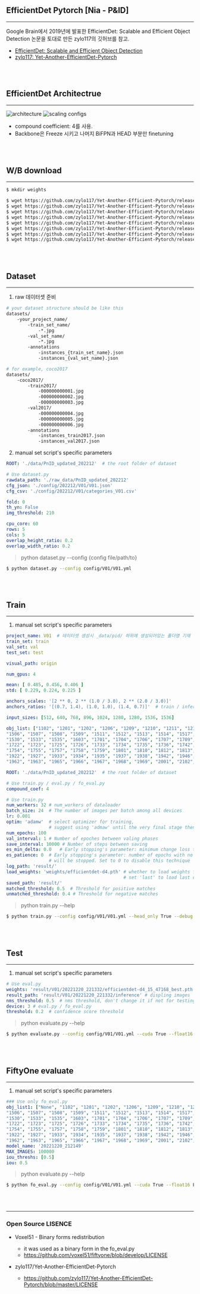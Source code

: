 ## EfficientDet Pytorch [Nia - P&ID]
---

Google Brain에서 2019년에 발표한 EfficientDet: Scalable and Efficient Object Detection 논문을 토대로 만든 zylo117의 깃허브를 참고.

- [EfficientDet: Scalable and Efficient Object Detection](https://arxiv.org/pdf/1911.09070.pdf)
- [zylo117: Yet-Another-EfficientDet-Pytorch](https://github.com/zylo117/Yet-Another-EfficientDet-Pytorch)

<br/>
<br/>

## EfficientDet Architectrue
---
![architecture](doc/img/architecture.png)
![scaling configs](doc/img/config.png)

- compound coefficient: 4를 사용.
- Backbone은 Freeze 시키고 나머지 BiFPN과 HEAD 부분만 finetuning

<br/>
<br/>

## W/B download
---
```bash
$ mkdir weights

$ wget https://github.com/zylo117/Yet-Another-Efficient-Pytorch/releases/download/1.0/efficientdet-d0.pth -P ./weights
$ wget https://github.com/zylo117/Yet-Another-Efficient-Pytorch/releases/download/1.0/efficientdet-d1.pth -P ./weights
$ wget https://github.com/zylo117/Yet-Another-Efficient-Pytorch/releases/download/1.0/efficientdet-d2.pth -P ./weights
$ wget https://github.com/zylo117/Yet-Another-Efficient-Pytorch/releases/download/1.0/efficientdet-d3.pth -P ./weights
$ wget https://github.com/zylo117/Yet-Another-Efficient-Pytorch/releases/download/1.0/efficientdet-d4.pth -P ./weights
$ wget https://github.com/zylo117/Yet-Another-Efficient-Pytorch/releases/download/1.0/efficientdet-d5.pth -P ./weights
$ wget https://github.com/zylo117/Yet-Another-Efficient-Pytorch/releases/download/1.0/efficientdet-d6.pth -P ./weights
$ wget https://github.com/zylo117/Yet-Another-Efficient-Pytorch/releases/download/1.0/efficientdet-d7.pth -P ./weights
```

<br/>
<br/>

## Dataset
---
1. raw 데이터셋 준비
```bash
# your dataset structure should be like this
datasets/
    -your_project_name/
        -train_set_name/
            -*.jpg
        -val_set_name/
            -*.jpg
        -annotations
            -instances_{train_set_name}.json
            -instances_{val_set_name}.json

# for example, coco2017
datasets/
    -coco2017/
        -train2017/
            -000000000001.jpg
            -000000000002.jpg
            -000000000003.jpg
        -val2017/
            -000000000004.jpg
            -000000000005.jpg
            -000000000006.jpg
        -annotations
            -instances_train2017.json
            -instances_val2017.json
```
2. manual set script's specific parameters
```yml
ROOT: './data/PnID_updated_202212'  # the root folder of dataset

# Use dataset.py
rawdata_path: './raw_data/PnID_updated_202212'
cfg_json: './config/202212/V01/V01.json'
cfg_csv: './config/202212/V01/categories_V01.csv'

fold: 0
th_yn: False
img_threshold: 210

cpu_core: 60
rows: 5
cols: 5
overlap_height_ratio: 0.2
overlap_width_ratio: 0.2
```
> python dataset.py --config {config file/path/to}
```bash
$ python dataset.py --config config/V01/V01.yml
```

<br/>
<br/>

## Train
---
1. manual set script's specific parameters
```yaml
project_name: V01  # 데이터셋 생성시 _data/pid/ 하위에 생성되어있는 폴더명 기재
train_set: train
val_set: val
test_set: test

visual_path: origin

num_gpus: 4

mean: [ 0.485, 0.456, 0.406 ]
std: [ 0.229, 0.224, 0.225 ]

anchors_scales: '[2 ** 0, 2 ** (1.0 / 3.0), 2 ** (2.0 / 3.0)]'
anchors_ratios: '[(0.7, 1.4), (1.0, 1.0), (1.4, 0.7)]'  # train / inference

input_sizes: [512, 640, 768, 896, 1024, 1280, 1280, 1536, 1536]

obj_list: ["1102", "1201", "1202", "1206", "1209", "1210", "1211", "1212", "1301", "1401", "1501", "1502", "1504", "1505",
"1506", "1507", "1508", "1509", "1511", "1512", "1513", "1514", "1517", "1518", "1519", "1523", "1524", "1525", "1526", "1528",
"1530", "1533", "1535", "1603", "1701", "1704", "1706", "1707", "1709", "1710", "1711", "1713", "1715", "1716", "1717", "1719",
"1722", "1723", "1725", "1726", "1733", "1734", "1735", "1736", "1742", "1743", "1744", "1746", "1747", "1749", "1751", "1752",
"1754", "1755", "1757", "1758", "1759", "1801", "1810", "1812", "1813", "1903", "1907", "1908", "1909", "1913", "1920", "1921",
"1922", "1927", "1933", "1934", "1935", "1937", "1938", "1942", "1946", "1947", "1951", "1952", "1954", "1955", "1956", "1958",
"1962", "1963", "1965", "1966", "1967", "1968", "1969", "2001", "2102", "2103"]

ROOT: './data/PnID_updated_202212'  # the root folder of dataset

# Use train.py / eval.py / fo_eval.py
compound_coef: 4

# Use train.py
num_workers: 32 # num_workers of dataloader
batch_size: 24  # The number of images per batch among all devices
lr: 0.001 
optim: 'adamw'  # select optimizer for training,
                # suggest using 'admaw' until the very final stage then switch to 'sgd'
num_epochs: 100
val_interval: 1 # Number of epoches between valing phases
save_interval: 10000 # Number of steps between saving
es_min_delta: 0.0   # Early stopping's parameter: minimum change loss to qualify as an improvement
es_patience: 0  # Early stopping's parameter: number of epochs with no improvement after which training
                # will be stopped. Set to 0 to disable this technique
log_path: 'result/'
load_weights: 'weights/efficientdet-d4.pth' # whether to load weights from a checkpoint, set None to initialize,
                                            # set 'last' to load last checkpoint
saved_path: 'result/'
matched_threshold: 0.5  # Threshold for positive matches
unmatched_threshold: 0.4 # Threshold for negative matches
```
> python train.py --help
```bash
$ python train.py --config config/V01/V01.yml --head_only True --debug False
```

<br/>
<br/>

## Test
---
1. manual set script's specific parameters
```yaml
# Use eval.py
weights: 'result/V01/20221220_221332/efficientdet-d4_15_47168_best.pth' # '/path/to/weights'
result_path: 'result/V01/20221220_221332/inference' # displing images 
nms_threshold: 0.5  # nms threshold, don't change it if not for testing purposes
device: 3 # eval.py / fo_eval.py
threshold: 0.2  # confidence score threshold
```
> python evaluate.py --help
```bash
$ python evaluate.py --config config/V01/V01.yml --cuda True --float16 False --override True --evaluate --display-bboxes
```

<br/>
<br/>

## FiftyOne evaluate
---
1. manual set script's specific parameters
```yml
### Use only fo_eval.py
obj_list1: ["None", "1102", "1201", "1202", "1206", "1209", "1210", "1211", "1212", "1301", "1401", "1501", "1502", "1504", "1505",
"1506", "1507", "1508", "1509", "1511", "1512", "1513", "1514", "1517", "1518", "1519", "1523", "1524", "1525", "1526", "1528",
"1530", "1533", "1535", "1603", "1701", "1704", "1706", "1707", "1709", "1710", "1711", "1713", "1715", "1716", "1717", "1719",
"1722", "1723", "1725", "1726", "1733", "1734", "1735", "1736", "1742", "1743", "1744", "1746", "1747", "1749", "1751", "1752",
"1754", "1755", "1757", "1758", "1759", "1801", "1810", "1812", "1813", "1903", "1907", "1908", "1909", "1913", "1920", "1921",
"1922", "1927", "1933", "1934", "1935", "1937", "1938", "1942", "1946", "1947", "1951", "1952", "1954", "1955", "1956", "1958",
"1962", "1963", "1965", "1966", "1967", "1968", "1969", "2001", "2102", "2103"]
model_name: '20221220_212149'
MAX_IMAGES: 100000
iou_threshs: [0.5]
iou: 0.5
```
> python evaluate.py --help
```bash
$ python fo_eval.py --config config/V01/V01.yml --cuda True --float16 False --override True 
```

<br/>
<br/>

---
### Open Source LISENCE   
- Voxel51 - Binary forms redistribution
    - it was used as a binary form in the fo_eval.py
    - <https://github.com/voxel51/fiftyone/blob/develop/LICENSE>
    
- zylo117/Yet-Another-EfficientDet-Pytorch
    - <https://github.com/zylo117/Yet-Another-EfficientDet-Pytorch/blob/master/LICENSE>
